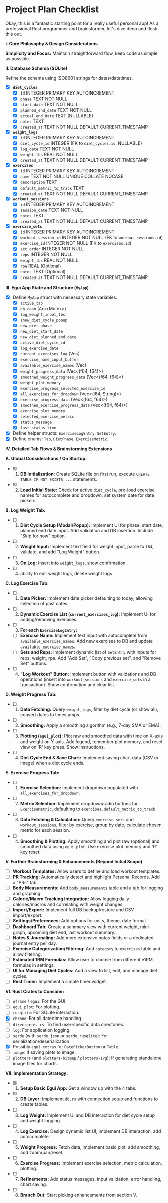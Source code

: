 # Project Plan Checklist

Okay, this is a fantastic starting point for a really useful personal app! As a professional Rust programmer and brainstormer, let's dive deep and flesh this out.

**I. Core Philosophy & Design Considerations**

**Simplicity and Focus:** Maintain straightforward flow, keep code as simple as possible.

**II. Database Schema (SQLite)**

Refine the schema using ISO8601 strings for dates/datetimes.

- [x] **`diet_cycles`**
    - [x] `id` INTEGER PRIMARY KEY AUTOINCREMENT
    - [x] `phase` TEXT NOT NULL
    - [x] `start_date` TEXT NOT NULL
    - [x] `planned_end_date` TEXT NOT NULL
    - [x] `actual_end_date` TEXT (NULLABLE)
    - [x] `notes` TEXT
    - [x] `created_at` TEXT NOT NULL DEFAULT CURRENT_TIMESTAMP

- [x] **`weight_logs`**
    - [x] `id` INTEGER PRIMARY KEY AUTOINCREMENT
    - [x] `diet_cycle_id` INTEGER (FK to `diet_cycles.id`, NULLABLE)
    - [x] `log_date` TEXT NOT NULL
    - [x] `weight_lbs` REAL NOT NULL
    - [x] `created_at` TEXT NOT NULL DEFAULT CURRENT_TIMESTAMP

- [x] **`exercises`**
    - [x] `id` INTEGER PRIMARY KEY AUTOINCREMENT
    - [x] `name` TEXT NOT NULL UNIQUE COLLATE NOCASE
    - [x] `description` TEXT
    - [x] `default_metric_to_track` TEXT
    - [x] `created_at` TEXT NOT NULL DEFAULT CURRENT_TIMESTAMP

- [x] **`workout_sessions`**
    - [x] `id` INTEGER PRIMARY KEY AUTOINCREMENT
    - [x] `session_date` TEXT NOT NULL
    - [x] `notes` TEXT
    - [x] `created_at` TEXT NOT NULL DEFAULT CURRENT_TIMESTAMP

- [x] **`exercise_sets`**
    - [x] `id` INTEGER PRIMARY KEY AUTOINCREMENT
    - [x] `workout_session_id` INTEGER NOT NULL (FK to `workout_sessions.id`)
    - [x] `exercise_id` INTEGER NOT NULL (FK to `exercises.id`)
    - [x] `set_order` INTEGER NOT NULL
    - [x] `reps` INTEGER NOT NULL
    - [x] `weight_lbs` REAL NOT NULL
    - [x] `rpe` REAL (Optional)
    - [x] `notes` TEXT (Optional)
    - [x] `created_at` TEXT NOT NULL DEFAULT CURRENT_TIMESTAMP

**III. Egui App State and Structure (`MyApp`)**

- [x] Define `MyApp` struct with necessary state variables:
    - [x] `active_tab`
    - [x] `db_conn` (Arc<Mutex<Connection>>)
    - [x] `log_weight_input_lbs`
    - [x] `show_diet_cycle_popup`
    - [x] `new_diet_phase`
    - [x] `new_diet_start_date`
    - [x] `new_diet_planned_end_date`
    - [x] `active_diet_cycle_id`
    - [x] `log_exercise_date`
    - [x] `current_exercises_log` (Vec<ExerciseLogEntry>)
    - [x] `exercise_name_input_buffer`
    - [x] `available_exercise_names` (Vec<String>)
    - [x] `weight_progress_data` (Vec<(f64, f64)>)
    - [x] `smoothed_weight_progress_data` (Vec<(f64, f64)>)
    - [x] `weight_plot_memory`
    - [x] `exercise_progress_selected_exercise_id`
    - [x] `all_exercises_for_dropdown` (Vec<(i64, String)>)
    - [x] `exercise_progress_data` (Vec<(f64, f64)>)
    - [x] `smoothed_exercise_progress_data` (Vec<(f64, f64)>)
    - [x] `exercise_plot_memory`
    - [x] `selected_exercise_metric`
    - [x] `status_message`
    - [x] `last_status_time`
- [x] Define helper structs: `ExerciseLogEntry`, `SetEntry`.
- [x] Define enums: `Tab`, `DietPhase`, `ExerciseMetric`.

**IV. Detailed Tab Flows & Brainstorming Extensions**

**A. Global Considerations / On Startup:**

- [x] 1. **DB Initialization:** Create SQLite file on first run, execute `CREATE TABLE IF NOT EXISTS ...` statements.
- [x] 2. **Load Initial State:** Check for active `diet_cycle`, pre-load exercise names for autocomplete and dropdown, set system date for date pickers.

**B. Log Weight Tab:**

- [ ] 1. **Diet Cycle Setup (Modal/Popup):** Implement UI for phase, start date, planned end date input. Add validation and DB insertion. Include "Skip for now" option.
- [ ] 2. **Weight Input:** Implement text field for weight input, parse to `f64`, validate, and add "Log Weight" button.
- [ ] 3. **On Log:** Insert into `weight_logs`, show confirmation
- [ ] 4. ability to edit weight logs, delete weight logs

**C. Log Exercise Tab:**

- [ ] 1. **Date Picker:** Implement date picker defaulting to today, allowing selection of past dates.
- [ ] 2. **Dynamic Exercise List (`current_exercises_log`):** Implement UI for adding/removing exercises.
- [ ] 3. **For each `ExerciseLogEntry`:**
    - [ ] **Exercise Name:** Implement text input with autocomplete from `available_exercise_names`. Add new exercises to DB and update `available_exercise_names`.
    - [ ] **Sets and Reps:** Implement dynamic list of `SetEntry` with inputs for reps, weight, rpe. Add "Add Set", "Copy previous set", and "Remove Set" buttons.
- [ ] 4. **"Log Workout" Button:** Implement button with validations and DB operations (insert into `workout_sessions` and `exercise_sets` in a transaction). Show confirmation and clear list.

**D. Weight Progress Tab:**

- [ ] 1. **Data Fetching:** Query `weight_logs`, filter by diet cycle (or show all), convert dates to timestamps.
- [ ] 2. **Smoothing:** Apply a smoothing algorithm (e.g., 7-day SMA or EMA).
- [ ] 3. **Plotting (`egui_plot`):** Plot raw and smoothed data with time on X-axis and weight on Y-axis. Add legend, remember plot memory, and reset view on 'R' key press. Show instructions.
- [ ] 4. **Diet Cycle End & Save Chart:** Implement saving chart data (CSV or image) when a diet cycle ends.

**E. Exercise Progress Tab:**

- [ ] 1. **Exercise Selection:** Implement dropdown populated with `all_exercises_for_dropdown`.
- [ ] 2. **Metric Selection:** Implement dropdown/radio buttons for `ExerciseMetric`, defaulting to `exercises.default_metric_to_track`.
- [ ] 3. **Data Fetching & Calculation:** Query `exercise_sets` and `workout_sessions`, filter by exercise, group by date, calculate chosen metric for each session.
- [ ] 4. **Smoothing & Plotting:** Apply smoothing and plot raw (optional) and smoothed data using `egui_plot`. Use exercise plot memory and 'R' key reset.

**V. Further Brainstorming & Enhancements (Beyond Initial Scope)**

- [ ] **Workout Templates:** Allow users to define and load workout templates.
- [ ] **PR Tracking:** Automatically detect and highlight Personal Records. Add a "PRs" tab.
- [ ] **Body Measurements:** Add `body_measurements` table and a tab for logging and graphing.
- [ ] **Calorie/Macro Tracking Integration:** Allow logging daily calories/macros and correlating with weight changes.
- [ ] **Import/Export:** Implement full DB backup/restore and CSV import/export.
- [ ] **Settings/Preferences:** Add options for units, theme, date format.
- [ ] **Dashboard Tab:** Create a summary view with current weight, mini-graph, upcoming diet end, last workout summary.
- [ ] **Notes & Journaling:** Add more extensive notes fields or a dedicated journal entry per day.
- [ ] **Exercise Categorization/Filtering:** Add `category` to `exercises` table and allow filtering.
- [ ] **Estimated 1RM Formulas:** Allow user to choose from different e1RM formulas in settings.
- [ ] **UI for Managing Diet Cycles:** Add a view to list, edit, and manage diet cycles.
- [ ] **Rest Timer:** Implement a simple timer widget.

**VI. Rust Crates to Consider:**

- [ ] `eframe` / `egui`: For the GUI.
- [ ] `egui_plot`: For plotting.
- [ ] `rusqlite`: For SQLite interaction.
- [x] `chrono`: For all date/time handling.
- [ ] `directories-rs`: To find user-specific data directories.
- [ ] `log`: For application logging.
- [ ] `serde` (with `serde_json` or `serde_rusqlite`): For serialization/deserialization.
- [x] Possibly `egui_extras` for `DatePickerButton` or `Table`.
- [ ] `image`: If saving plots to image.
- [ ] `plotters` (and `plotters-bitmap` / `plotters-svg`): If generating standalone image files for charts.

**VII. Implementation Strategy:**

- [x] 1. **Setup Basic Egui App:** Get a window up with the 4 tabs.
- [x] 2. **DB Layer:** Implement `db.rs` with connection setup and functions to create tables.
- [ ] 3. **Log Weight:** Implement UI and DB interaction for diet cycle setup and weight logging.
- [ ] 4. **Log Exercise:** Design dynamic list UI, implement DB interaction, add autocomplete.
- [ ] 5. **Weight Progress:** Fetch data, implement basic plot, add smoothing, add zoom/pan/reset.
- [ ] 6. **Exercise Progress:** Implement exercise selection, metric calculation, plotting.
- [ ] 7. **Refinements:** Add status messages, input validation, error handling, chart saving.
- [ ] 8. **Branch Out:** Start picking enhancements from section V.
